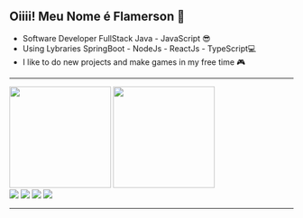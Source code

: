 ## Oiiii! Meu Nome é Flamerson 👋


- Software Developer FullStack Java - JavaScript 😎
- Using Lybraries SpringBoot - NodeJs - ReactJs - TypeScript💻
- I like to do new projects and make games in my free time 🎮

---

<div>
  <img height="180em" src="https://github-readme-stats.vercel.app/api?username=Flamerson&show_icons=true&theme=dracula&include_all_commits=true"/>
  <img height="180em" src="https://github-readme-stats.vercel.app/api/top-langs?username=Flamerson&layout=compact&langs_count=16&theme=dracula"/>
</div>

<div>
  <a href="https://www.instagram.com/flamersonv/" target="_blank"><img src="https://img.shields.io/badge/Instagram-E4405F?style=for-the-badge&logo=instagram&logoColor=white" target="_blanck"/></a>
  <a href="linkedin.com/in/flamerson-andrade-2306b41b0/" target="_blank"><img src="https://img.shields.io/badge/LinkedIn-0077B5?style=for-the-badge&logo=linkedin&logoColor=white" target="_blanck"/></a>
  <a href="https://api.whatsapp.com/send?1=pt_BR&phone=5584987584359" target="_blank"><img src="https://img.shields.io/badge/WhatsApp-25D366?style=for-the-badge&logo=whatsapp&logoColor=white" target="_blanck"/></a>
  <a href="https://www.youtube.com/channel/UC0dgNcpbrKzdIe8tiv90Fsg" target="_blank"><img src="https://img.shields.io/badge/YouTube-FF0000?style=for-the-badge&logo=youtube&logoColor=white" target="_blanck"/></a>
</div>

---

